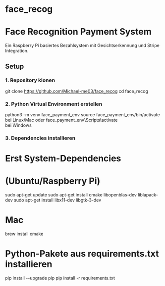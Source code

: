 # face_recog


# Face Recognition Payment System

Ein Raspberry Pi basiertes Bezahlsystem mit Gesichtserkennung und Stripe Integration.

## Setup

### 1. Repository klonen
git clone https://github.com/Michael-me03/face_recog
cd face_recog

### 2. Python Virtual Environment erstellen
python3 -m venv face_payment_env
source face_payment_env/bin/activate  
bei Linux/Mac
oder
face_payment_env\Scripts\activate    
bei Windows

### 3. Dependencies installieren
# Erst System-Dependencies 
# (Ubuntu/Raspberry Pi)
sudo apt-get update
sudo apt-get install cmake libopenblas-dev liblapack-dev
sudo apt-get install libx11-dev libgtk-3-dev

# Mac
brew install cmake

# Python-Pakete aus requirements.txt installieren
pip install --upgrade pip
pip install -r requirements.txt
